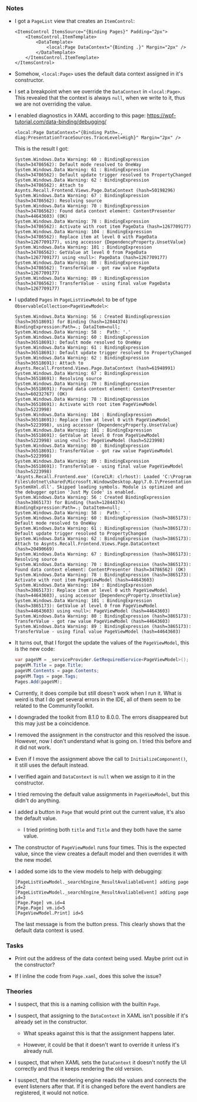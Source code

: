 ### Notes

-	I got a `PageList` view that creates an `ItemControl`:

    ```xaml
	<ItemsControl ItemsSource="{Binding Pages}" Padding="2px">
        <ItemsControl.ItemTemplate>
            <DataTemplate>
                <local:Page DataContext="{Binding .}" Margin="2px" />
            </DataTemplate>
        </ItemsControl.ItemTemplate>
    </ItemsControl>
    ```

-   Somehow, `<local:Page>` uses the default data context assigned in it's constructor.

-   I set a breakpoint when we override the `DataContext` in `<local:Page>`.
    This revealed that the context is always `null`, when we write to it, thus we are not overriding the value.

-   I enabled diagnostics in XAML according to this page:
    https://wpf-tutorial.com/data-binding/debugging/
    ```xaml
    <local:Page DataContext="{Binding Path=., diag:PresentationTraceSources.TraceLevel=High}" Margin="2px" />
    ```
    This is the result I got:
    ```none
    System.Windows.Data Warning: 60 : BindingExpression (hash=34786562): Default mode resolved to OneWay
    System.Windows.Data Warning: 61 : BindingExpression (hash=34786562): Default update trigger resolved to PropertyChanged
    System.Windows.Data Warning: 62 : BindingExpression (hash=34786562): Attach to Asynts.Recall.Frontend.Views.Page.DataContext (hash=50198296)
    System.Windows.Data Warning: 67 : BindingExpression (hash=34786562): Resolving source 
    System.Windows.Data Warning: 70 : BindingExpression (hash=34786562): Found data context element: ContentPresenter (hash=44643603) (OK)
    System.Windows.Data Warning: 78 : BindingExpression (hash=34786562): Activate with root item PageData (hash=1267709177)
    System.Windows.Data Warning: 104 : BindingExpression (hash=34786562): Replace item at level 0 with PageData (hash=1267709177), using accessor {DependencyProperty.UnsetValue}
    System.Windows.Data Warning: 101 : BindingExpression (hash=34786562): GetValue at level 0 from PageData (hash=1267709177) using <null>: PageData (hash=1267709177)
    System.Windows.Data Warning: 80 : BindingExpression (hash=34786562): TransferValue - got raw value PageData (hash=1267709177)
    System.Windows.Data Warning: 89 : BindingExpression (hash=34786562): TransferValue - using final value PageData (hash=1267709177)
    ```

-   I updated `Pages` in `PageListViewModel` to be of type `ObservableCollection<PageViewModel>`:

    ```none
    System.Windows.Data Warning: 56 : Created BindingExpression (hash=36518691) for Binding (hash=12844374) BindingExpression:Path=.; DataItem=null; 
    System.Windows.Data Warning: 58 :  Path: '.'
    System.Windows.Data Warning: 60 : BindingExpression (hash=36518691): Default mode resolved to OneWay
    System.Windows.Data Warning: 61 : BindingExpression (hash=36518691): Default update trigger resolved to PropertyChanged
    System.Windows.Data Warning: 62 : BindingExpression (hash=36518691): Attach to Asynts.Recall.Frontend.Views.Page.DataContext (hash=61948991)
    System.Windows.Data Warning: 67 : BindingExpression (hash=36518691): Resolving source 
    System.Windows.Data Warning: 70 : BindingExpression (hash=36518691): Found data context element: ContentPresenter (hash=60232767) (OK)
    System.Windows.Data Warning: 78 : BindingExpression (hash=36518691): Activate with root item PageViewModel (hash=5223998)
    System.Windows.Data Warning: 104 : BindingExpression (hash=36518691): Replace item at level 0 with PageViewModel (hash=5223998), using accessor {DependencyProperty.UnsetValue}
    System.Windows.Data Warning: 101 : BindingExpression (hash=36518691): GetValue at level 0 from PageViewModel (hash=5223998) using <null>: PageViewModel (hash=5223998)
    System.Windows.Data Warning: 80 : BindingExpression (hash=36518691): TransferValue - got raw value PageViewModel (hash=5223998)
    System.Windows.Data Warning: 89 : BindingExpression (hash=36518691): TransferValue - using final value PageViewModel (hash=5223998)
    'Asynts.Recall.Frontend.exe' (CoreCLR: clrhost): Loaded 'C:\Program Files\dotnet\shared\Microsoft.WindowsDesktop.App\7.0.1\PresentationFramework-SystemXml.dll'. Skipped loading symbols. Module is optimized and the debugger option 'Just My Code' is enabled.
    System.Windows.Data Warning: 56 : Created BindingExpression (hash=3865173) for Binding (hash=12844374) BindingExpression:Path=.; DataItem=null; 
    System.Windows.Data Warning: 58 :  Path: '.'
    System.Windows.Data Warning: 60 : BindingExpression (hash=3865173): Default mode resolved to OneWay
    System.Windows.Data Warning: 61 : BindingExpression (hash=3865173): Default update trigger resolved to PropertyChanged
    System.Windows.Data Warning: 62 : BindingExpression (hash=3865173): Attach to Asynts.Recall.Frontend.Views.Page.DataContext (hash=20490669)
    System.Windows.Data Warning: 67 : BindingExpression (hash=3865173): Resolving source 
    System.Windows.Data Warning: 70 : BindingExpression (hash=3865173): Found data context element: ContentPresenter (hash=34786562) (OK)
    System.Windows.Data Warning: 78 : BindingExpression (hash=3865173): Activate with root item PageViewModel (hash=44643603)
    System.Windows.Data Warning: 104 : BindingExpression (hash=3865173): Replace item at level 0 with PageViewModel (hash=44643603), using accessor {DependencyProperty.UnsetValue}
    System.Windows.Data Warning: 101 : BindingExpression (hash=3865173): GetValue at level 0 from PageViewModel (hash=44643603) using <null>: PageViewModel (hash=44643603)
    System.Windows.Data Warning: 80 : BindingExpression (hash=3865173): TransferValue - got raw value PageViewModel (hash=44643603)
    System.Windows.Data Warning: 89 : BindingExpression (hash=3865173): TransferValue - using final value PageViewModel (hash=44643603)
    ```

-   It turns out, that I forgot the update the values of the `PageViewModel`, this is the new code:

    ```csharp
    var pageVM = _serviceProvider.GetRequiredService<PageViewModel>();
    pageVM.Title = page.Title;
    pageVM.Contents = page.Contents;
    pageVM.Tags = page.Tags;
    Pages.Add(pageVM);
    ```

-   Currently, it does compile but still doesn't work when I run it.
    What is weird is that I do get several errors in the IDE, all of them seem to be related to the CommunityToolkit.

-   I downgraded the toolkit from 8.1.0 to 8.0.0.
    The errors disappeared but this may just be a coincidence.

-   I removed the assignment in the constructor and this resolved the issue.
    However, now I don't understand what is going on.
    I tried this before and it did not work.

-   Even if I move the assignment above the call to `InitializeComponent()`, it still uses the default instead.

-   I verified again and `DataContext` is `null` when we assign to it in the constructor.

-   I tried removing the default value assignments in `PageViewModel`, but this didn't do anything.

-   I added a button in `Page` that would print out the current value, it's also the default value.

    -   I tried printing both `title` and `Title` and they both have the same value.

-   The constructor of `PageViewModel` runs four times.
    This is the expected value, since the view creates a default model and then overrides it with the new model.

-   I added some ids to the view models to help with debugging:
    ```none
    [PageListViewModel._searchEngine_ResultAvaliableEvent] adding page id=2
    [PageListViewModel._searchEngine_ResultAvaliableEvent] adding page id=3
    [Page.Page] vm.id=4
    [Page.Page] vm.id=5
    [PageViewModel.Print] id=5
    ```
    The last message is from the button press.
    This clearly shows that the default data context is used.

### Tasks

-   Print out the address of the data context being used.
    Maybe print out in the constructor?

-   If I inline the code from `Page.xaml`, does this solve the issue?

### Theories

-   I suspect, that this is a naming collision with the builtin `Page`.

-   I suspect, that assigning to the `DataContext` in XAML isn't possible if it's already set in the constructor.

    -   What speaks against this is that the assignment happens later.

    -   However, it could be that it doesn't want to override it unless it's already null.

-   I suspect, that when XAML sets the `DataContext` it doesn't notify the UI correctly and thus it keeps rendering the old version.

-   I suspect, that the rendering engine reads the values and connects the event listeners after that.
    If it is changed before the event handlers are registered, it would not notice.
